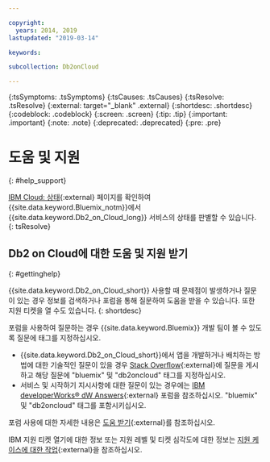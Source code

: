 ```yaml
---

copyright:
  years: 2014, 2019
lastupdated: "2019-03-14"

keywords: 

subcollection: Db2onCloud

---
```


<!-- Attribute definitions --> 
{:tsSymptoms: .tsSymptoms} 
{:tsCauses: .tsCauses} 
{:tsResolve: .tsResolve} 
{:external: target="_blank" .external}
{:shortdesc: .shortdesc}
{:codeblock: .codeblock}
{:screen: .screen}
{:tip: .tip}
{:important: .important}
{:note: .note}
{:deprecated: .deprecated}
{:pre: .pre}

# 도움 및 지원
{: #help_support}

[IBM Cloud: 상태](https://cloud.ibm.com/status?selected=status){:external} 페이지를 확인하여 {{site.data.keyword.Bluemix_notm}}에서 {{site.data.keyword.Db2_on_Cloud_long}} 서비스의 상태를 판별할 수 있습니다.
{: tsResolve}

<!--* Status monitoring:
  * [All regions](https://cloud.ibm.com/status?selected=status){:external} -->

## Db2 on Cloud에 대한 도움 및 지원 받기
{: #gettinghelp}

{{site.data.keyword.Db2_on_Cloud_short}} 사용할 때 문제점이 발생하거나 질문이 있는 경우 정보를 검색하거나 포럼을 통해 질문하여 도움을 받을 수 있습니다. 또한 지원 티켓을 열 수도 있습니다.
{: shortdesc}

포럼을 사용하여 질문하는 경우 {{site.data.keyword.Bluemix}} 개발 팀이 볼 수 있도록 질문에 태그를 지정하십시오.

* {{site.data.keyword.Db2_on_Cloud_short}}에서 앱을 개발하거나 배치하는 방법에 대한 기술적인 질문이 있을 경우 [Stack Overflow](https://stackoverflow.com/questions/ask/advice?){:external}에 질문을 게시하고 해당 질문에 "bluemix" 및 "db2oncloud" 태그를 지정하십시오.
* 서비스 및 시작하기 지시사항에 대한 질문이 있는 경우에는 [IBM developerWorks® dW Answers](https://developer.ibm.com/answers/questions/ask/?smartspace=bluemix){:external} 포럼을 참조하십시오. "bluemix" 및 "db2oncloud" 태그를 포함시키십시오.

포럼 사용에 대한 자세한 내용은 [도움 받기](/docs/get-support?topic=get-support-getting-customer-support#using-avatar){:external}를 참조하십시오.

IBM 지원 티켓 열기에 대한 정보 또는 지원 레벨 및 티켓 심각도에 대한 정보는 [지원 케이스에 대한 작업](/docs/get-support?topic=get-support-open-case#open-case){:external}을 참조하십시오.



